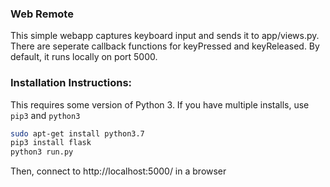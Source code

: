 ### Web Remote

This simple webapp captures keyboard input and sends it to app/views.py. There are seperate callback functions for keyPressed and keyReleased. By default, it runs locally on port 5000.


### Installation Instructions:
This requires some version of Python 3. If you have multiple installs, use `pip3` and `python3`
```sh
sudo apt-get install python3.7
pip3 install flask
python3 run.py

```
Then, connect to http://localhost:5000/ in a browser